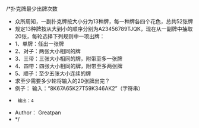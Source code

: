 /*扑克牌最少出牌次数
 * 众所周知，一副扑克牌按大小分为13种牌，每一种牌各四个花色，总共52张牌
 * 规定13种牌按从大到小的顺序分别为A23456789TJQK，现在从一副牌中抽取20张，每轮选择下列规则中一项出牌：
 * 1、单牌：任出一张牌
 * 2、对子：两张大小相同的牌
 * 3、三带：三张大小相同的牌，附带至多一张牌
 * 4、四带：四张大小相同的牌，附带至多两张牌
 * 5、顺子：至少五张大小连续的牌
 * 求至少需要多少轮将输入的20张牌出完？
 * 例子：	输入：“8K67A65K27T59K346AK2”（字符串）
 * 		输出：4
 * Author： Greatpan
 * */
